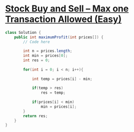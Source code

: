 # [Stock Buy and Sell – Max one Transaction Allowed (Easy)](https://www.geeksforgeeks.org/batch/gfg-160-problems/track/arrays-gfg-160/problem/buy-stock-2)

```java
class Solution {
    public int maximumProfit(int prices[]) {
        // Code here
        
        int n = prices.length;
        int min = prices[0];
        int res = 0;
        
        for(int i = 0; i < n; i++){
            
            int temp = prices[i] - min;
            
            if(temp > res)
                res = temp;
            
            if(prices[i] < min)
                min = prices[i];
        }
        return res;
    }
}
```